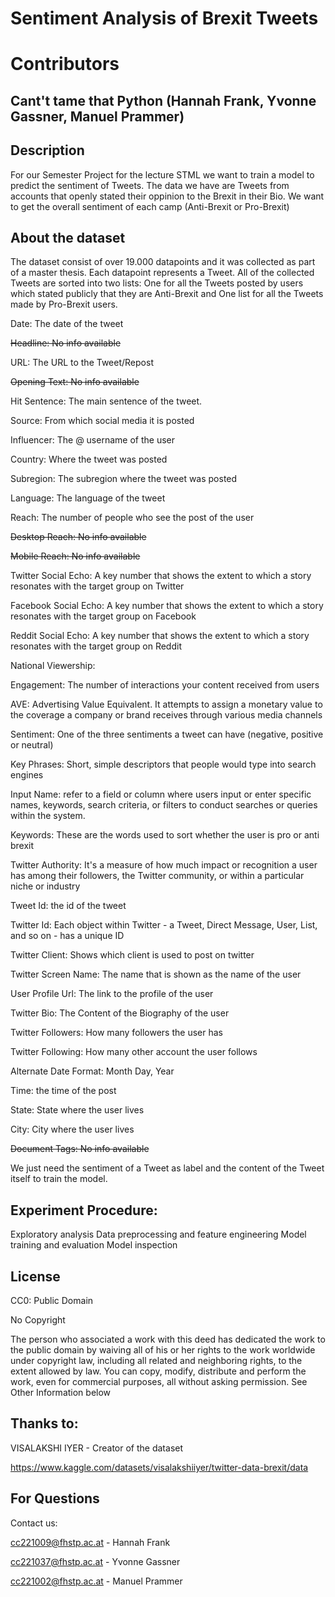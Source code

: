 # Sentiment Analysis of Brexit Tweets

# Contributors
## Cant't tame that Python (Hannah Frank, Yvonne Gassner, Manuel Prammer)

## Description
For our Semester Project for the lecture STML we want to train a model to predict the sentiment of Tweets. 
The data we have are Tweets from accounts that openly stated their oppinion to the Brexit in their Bio.
We want to get the overall sentiment of each camp (Anti-Brexit or Pro-Brexit)


## About the dataset
The dataset consist of over 19.000 datapoints and it was collected as part of a master thesis. Each datapoint represents a Tweet. All of the collected Tweets are sorted into two lists: One for all the Tweets posted by users which stated publicly that they are Anti-Brexit and One list for all the Tweets made by Pro-Brexit users.

Date: The date of the tweet

~~Headline: No info available~~

URL: The URL to the Tweet/Repost

~~Opening Text: No info available~~

Hit Sentence: The main sentence of the tweet.

Source: From which social media it is posted

Influencer: The @ username of the user

Country: Where the tweet was posted

Subregion: The subregion where the tweet was posted

Language: The language of the tweet

Reach: The number of people who see the post of the user

~~Desktop Reach: No info available~~

~~Mobile Reach: No info available~~

Twitter Social Echo: A key number that shows the extent to which a story resonates with the target group on Twitter

Facebook Social Echo: A key number that shows the extent to which a story resonates with the target group on Facebook

Reddit Social Echo: A key number that shows the extent to which a story resonates with the target group on Reddit

National Viewership: 

Engagement: The number of interactions your content received from users

AVE: Advertising Value Equivalent. It attempts to assign a monetary value to the coverage a company or brand receives through various media channels

Sentiment: One of the three sentiments a tweet can have (negative, positive or neutral)

Key Phrases: Short, simple descriptors that people would type into search engines 

Input Name: refer to a field or column where users input or enter specific names, keywords, search criteria, or filters to conduct searches or queries within the system.

Keywords: These are the words used to sort whether the user is pro or anti brexit

Twitter Authority:  It's a measure of how much impact or recognition a user has among their followers, the Twitter community, or within a particular niche or industry

Tweet Id: the id of the tweet

Twitter Id: Each object within Twitter - a Tweet, Direct Message, User, List, and so on - has a unique ID

Twitter Client: Shows which client is used to post on twitter

Twitter Screen Name: The name that is shown as the name of the user

User Profile Url: The link to the profile of the user

Twitter Bio: The Content of the Biography of the user

Twitter Followers: How many followers the user has

Twitter Following:  How many other account the user follows

Alternate Date Format: Month Day, Year

Time: the time of the post

State: State where the user lives

City: City where the user lives

~~Document Tags: No info available~~



We just need the sentiment of a Tweet as label and the content of the Tweet itself to train the model.

## Experiment Procedure:
Exploratory analysis
Data preprocessing and feature engineering
Model training and evaluation
Model inspection


## License
CC0: Public Domain

No Copyright

The person who associated a work with this deed has dedicated the work to the public domain by waiving all of his or her rights to the work worldwide under copyright law, including all related and neighboring rights, to the extent allowed by law.
You can copy, modify, distribute and perform the work, even for commercial purposes, all without asking permission. See Other Information below


## Thanks to:
VISALAKSHI IYER - Creator of the dataset

https://www.kaggle.com/datasets/visalakshiiyer/twitter-data-brexit/data


## For Questions
Contact us:

cc221009@fhstp.ac.at - Hannah Frank

cc221037@fhstp.ac.at - Yvonne Gassner

cc221002@fhstp.ac.at - Manuel Prammer
